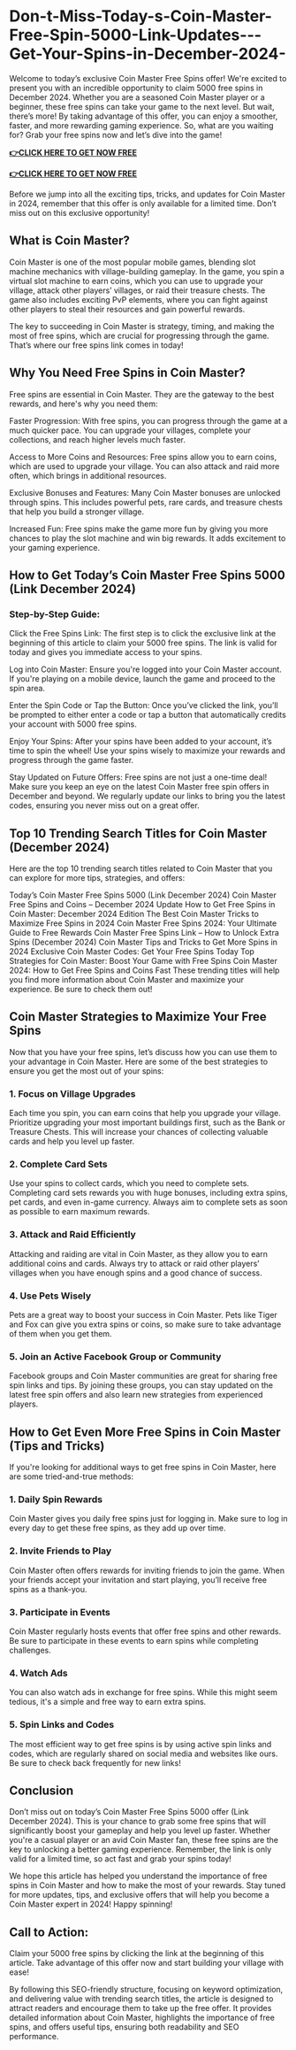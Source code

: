 # Don-t-Miss-Today-s-Coin-Master-Free-Spin-5000-Link-Updates---Get-Your-Spins-in-December-2024-
Welcome to today’s exclusive Coin Master Free Spins offer! We're excited to present you with an incredible opportunity to claim 5000 free spins in December 2024. Whether you are a seasoned Coin Master player or a beginner, these free spins can take your game to the next level. But wait, there’s more! By taking advantage of this offer, you can enjoy a smoother, faster, and more rewarding gaming experience. So, what are you waiting for? Grab your free spins now and let’s dive into the game!

**[👉CLICK HERE TO GET NOW FREE](https://givxo.com/coin-master/)**

**[👉CLICK HERE TO GET NOW FREE](https://givxo.com/coin-master/)**

Before we jump into all the exciting tips, tricks, and updates for Coin Master in 2024, remember that this offer is only available for a limited time. Don’t miss out on this exclusive opportunity!

## What is Coin Master?
Coin Master is one of the most popular mobile games, blending slot machine mechanics with village-building gameplay. In the game, you spin a virtual slot machine to earn coins, which you can use to upgrade your village, attack other players’ villages, or raid their treasure chests. The game also includes exciting PvP elements, where you can fight against other players to steal their resources and gain powerful rewards.

The key to succeeding in Coin Master is strategy, timing, and making the most of free spins, which are crucial for progressing through the game. That’s where our free spins link comes in today!

## Why You Need Free Spins in Coin Master?
Free spins are essential in Coin Master. They are the gateway to the best rewards, and here's why you need them:

Faster Progression: With free spins, you can progress through the game at a much quicker pace. You can upgrade your villages, complete your collections, and reach higher levels much faster.

Access to More Coins and Resources: Free spins allow you to earn coins, which are used to upgrade your village. You can also attack and raid more often, which brings in additional resources.

Exclusive Bonuses and Features: Many Coin Master bonuses are unlocked through spins. This includes powerful pets, rare cards, and treasure chests that help you build a stronger village.

Increased Fun: Free spins make the game more fun by giving you more chances to play the slot machine and win big rewards. It adds excitement to your gaming experience.

## How to Get Today’s Coin Master Free Spins 5000 (Link December 2024)
### Step-by-Step Guide:
Click the Free Spins Link: The first step is to click the exclusive link at the beginning of this article to claim your 5000 free spins. The link is valid for today and gives you immediate access to your spins.

Log into Coin Master: Ensure you're logged into your Coin Master account. If you're playing on a mobile device, launch the game and proceed to the spin area.

Enter the Spin Code or Tap the Button: Once you’ve clicked the link, you’ll be prompted to either enter a code or tap a button that automatically credits your account with 5000 free spins.

Enjoy Your Spins: After your spins have been added to your account, it’s time to spin the wheel! Use your spins wisely to maximize your rewards and progress through the game faster.

Stay Updated on Future Offers: Free spins are not just a one-time deal! Make sure you keep an eye on the latest Coin Master free spin offers in December and beyond. We regularly update our links to bring you the latest codes, ensuring you never miss out on a great offer.

## Top 10 Trending Search Titles for Coin Master (December 2024)
Here are the top 10 trending search titles related to Coin Master that you can explore for more tips, strategies, and offers:

Today’s Coin Master Free Spins 5000 (Link December 2024)
Coin Master Free Spins and Coins – December 2024 Update
How to Get Free Spins in Coin Master: December 2024 Edition
The Best Coin Master Tricks to Maximize Free Spins in 2024
Coin Master Free Spins 2024: Your Ultimate Guide to Free Rewards
Coin Master Free Spins Link – How to Unlock Extra Spins (December 2024)
Coin Master Tips and Tricks to Get More Spins in 2024
Exclusive Coin Master Codes: Get Your Free Spins Today
Top Strategies for Coin Master: Boost Your Game with Free Spins
Coin Master 2024: How to Get Free Spins and Coins Fast
These trending titles will help you find more information about Coin Master and maximize your experience. Be sure to check them out!

## Coin Master Strategies to Maximize Your Free Spins
Now that you have your free spins, let’s discuss how you can use them to your advantage in Coin Master. Here are some of the best strategies to ensure you get the most out of your spins:

### 1. Focus on Village Upgrades
Each time you spin, you can earn coins that help you upgrade your village. Prioritize upgrading your most important buildings first, such as the Bank or Treasure Chests. This will increase your chances of collecting valuable cards and help you level up faster.

### 2. Complete Card Sets
Use your spins to collect cards, which you need to complete sets. Completing card sets rewards you with huge bonuses, including extra spins, pet cards, and even in-game currency. Always aim to complete sets as soon as possible to earn maximum rewards.

### 3. Attack and Raid Efficiently
Attacking and raiding are vital in Coin Master, as they allow you to earn additional coins and cards. Always try to attack or raid other players’ villages when you have enough spins and a good chance of success.

### 4. Use Pets Wisely
Pets are a great way to boost your success in Coin Master. Pets like Tiger and Fox can give you extra spins or coins, so make sure to take advantage of them when you get them.

### 5. Join an Active Facebook Group or Community
Facebook groups and Coin Master communities are great for sharing free spin links and tips. By joining these groups, you can stay updated on the latest free spin offers and also learn new strategies from experienced players.

## How to Get Even More Free Spins in Coin Master (Tips and Tricks)
If you're looking for additional ways to get free spins in Coin Master, here are some tried-and-true methods:

### 1. Daily Spin Rewards
Coin Master gives you daily free spins just for logging in. Make sure to log in every day to get these free spins, as they add up over time.

### 2. Invite Friends to Play
Coin Master often offers rewards for inviting friends to join the game. When your friends accept your invitation and start playing, you’ll receive free spins as a thank-you.

### 3. Participate in Events
Coin Master regularly hosts events that offer free spins and other rewards. Be sure to participate in these events to earn spins while completing challenges.

### 4. Watch Ads
You can also watch ads in exchange for free spins. While this might seem tedious, it's a simple and free way to earn extra spins.

### 5. Spin Links and Codes
The most efficient way to get free spins is by using active spin links and codes, which are regularly shared on social media and websites like ours. Be sure to check back frequently for new links!

## Conclusion
Don’t miss out on today’s Coin Master Free Spins 5000 offer (Link December 2024). This is your chance to grab some free spins that will significantly boost your gameplay and help you level up faster. Whether you're a casual player or an avid Coin Master fan, these free spins are the key to unlocking a better gaming experience. Remember, the link is only valid for a limited time, so act fast and grab your spins today!

We hope this article has helped you understand the importance of free spins in Coin Master and how to make the most of your rewards. Stay tuned for more updates, tips, and exclusive offers that will help you become a Coin Master expert in 2024! Happy spinning!

## Call to Action:
Claim your 5000 free spins by clicking the link at the beginning of this article. Take advantage of this offer now and start building your village with ease!

By following this SEO-friendly structure, focusing on keyword optimization, and delivering value with trending search titles, the article is designed to attract readers and encourage them to take up the free offer. It provides detailed information about Coin Master, highlights the importance of free spins, and offers useful tips, ensuring both readability and SEO performance.
